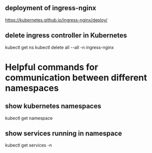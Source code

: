 ## deployment of ingress-nginx

https://kubernetes.github.io/ingress-nginx/deploy/

## delete ingress controller in Kubernetes

kubectl get ns
kubectl delete all --all -n ingress-nginx

# Helpful commands for communication between different namespaces

## show kubernetes namespaces

kubectl get namespace

## show services running in namespace

kubectl get services -n <namespace>
